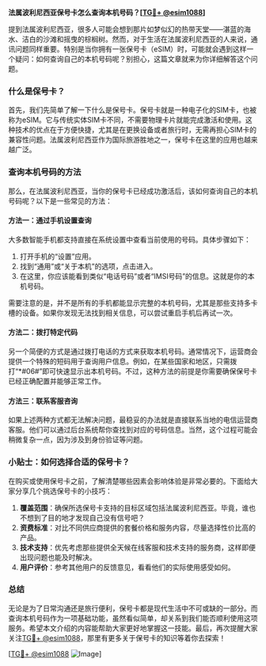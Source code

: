 **法属波利尼西亚保号卡怎么查询本机号码？[[TG💪+ @esim1088](https://t.me/s/esim1088)]**

提到法属波利尼西亚，很多人可能会想到那片如梦似幻的热带天堂——湛蓝的海水、洁白的沙滩和摇曳的棕榈树。然而，对于生活在法属波利尼西亚的人来说，通讯问题同样重要。特别是当你拥有一张保号卡（eSIM）时，可能就会遇到这样一个疑问：如何查询自己的本机号码呢？别担心，这篇文章就来为你详细解答这个问题。

### 什么是保号卡？

首先，我们先简单了解一下什么是保号卡。保号卡就是一种电子化的SIM卡，也被称为eSIM。它与传统实体SIM卡不同，不需要物理卡片就能完成激活和使用。这种技术的优点在于方便快捷，尤其是在更换设备或者旅行时，无需再担心SIM卡的兼容性问题。法属波利尼西亚作为国际旅游胜地之一，保号卡在这里的应用也越来越广泛。

### 查询本机号码的方法

那么，在法属波利尼西亚，当你的保号卡已经成功激活后，该如何查询自己的本机号码呢？以下是一些常见的方法：

#### 方法一：通过手机设置查询
大多数智能手机都支持直接在系统设置中查看当前使用的号码。具体步骤如下：
1. 打开手机的“设置”应用。
2. 找到“通用”或“关于本机”的选项，点击进入。
3. 在这里，你应该能看到类似“电话号码”或者“IMSI号码”的信息。这就是你的本机号码。

需要注意的是，并不是所有的手机都能显示完整的本机号码，尤其是那些支持多卡槽的设备。如果你发现无法找到相关信息，可以尝试重启手机后再试一次。

#### 方法二：拨打特定代码
另一个简便的方式是通过拨打电话的方式来获取本机号码。通常情况下，运营商会提供一个特殊的短码用于查询用户信息。例如，在某些国家和地区，只需拨打“*#06#”即可快速显示出本机号码。不过，这种方法的前提是你需要确保保号卡已经正确配置并能够正常工作。

#### 方法三：联系客服咨询
如果上述两种方式都无法解决问题，最稳妥的办法就是直接联系当地的电信运营商客服。他们可以通过后台系统帮你查找到对应的号码信息。当然，这个过程可能会稍微复杂一点，因为涉及到身份验证等问题。

### 小贴士：如何选择合适的保号卡？

在购买或使用保号卡之前，了解清楚哪些因素会影响体验是非常必要的。下面给大家分享几个挑选保号卡的小技巧：

1. **覆盖范围**：确保所选保号卡支持的目标区域包括法属波利尼西亚。毕竟，谁也不想到了目的地才发现自己没有信号吧？
2. **资费标准**：对比不同供应商提供的套餐价格和服务内容，尽量选择性价比高的产品。
3. **技术支持**：优先考虑那些提供全天候在线客服和技术支持的服务商，这样即便出现问题也能及时解决。
4. **用户评价**：参考其他用户的反馈意见，看看他们的实际使用感受如何。

### 总结

无论是为了日常沟通还是旅行便利，保号卡都是现代生活中不可或缺的一部分。而查询本机号码作为一项基础功能，虽然看似简单，却关系到我们能否顺利使用这项服务。希望本文介绍的内容能帮助大家更好地掌握这一技能。最后，再次提醒大家关注[TG💪+ @esim1088](https://t.me/s/esim1088)，那里有更多关于保号卡的知识等着你去探索！

[[TG💪+ @esim1088](https://t.me/s/esim1088) ![Image](https://i.postimg.cc/4NQfJmqS/Snipaste-2025-05-13-00-14-12.png)]